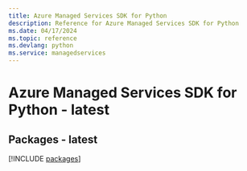 ```yaml
---
title: Azure Managed Services SDK for Python
description: Reference for Azure Managed Services SDK for Python
ms.date: 04/17/2024
ms.topic: reference
ms.devlang: python
ms.service: managedservices
---
```

# Azure Managed Services SDK for Python - latest
## Packages - latest
[!INCLUDE [packages](managed-services-index.md)]